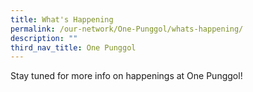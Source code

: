 ```yaml
---
title: What's Happening
permalink: /our-network/One-Punggol/whats-happening/
description: ""
third_nav_title: One Punggol
---
```

Stay tuned for more info on happenings at One Punggol!